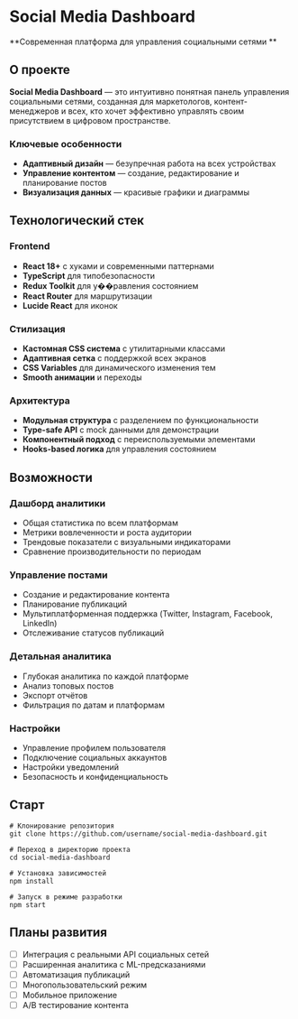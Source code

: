 #  Social Media Dashboard

 **Современная платформа для управления социальными сетями **

##  О проекте

**Social Media Dashboard** — это интуитивно понятная панель управления социальными сетями, созданная для маркетологов, контент-менеджеров и всех, кто хочет эффективно управлять своим присутствием в цифровом пространстве.

###  Ключевые особенности


-  **Адаптивный дизайн** — безупречная работа на всех устройствах
-  **Управление контентом** — создание, редактирование и планирование постов
-  **Визуализация данных** — красивые графики и диаграммы


##  Технологический стек

### Frontend
- **React 18+** с хуками и современными паттернами
- **TypeScript** для типобезопасности
- **Redux Toolkit** для у��равления состоянием
- **React Router** для маршрутизации
- **Lucide React** для иконок

### Стилизация
- **Кастомная CSS система** с утилитарными классами
- **Адаптивная сетка** с поддержкой всех экранов
- **CSS Variables** для динамического изменения тем
- **Smooth анимации** и переходы

### Архитектура
- **Модульная структура** с разделением по функциональности
- **Type-safe API** с mock данными для демонстрации
- **Компонентный подход** с переиспользуемыми элементами
- **Hooks-based логика** для управления состоянием

##  Возможности

###  Дашборд аналитики
- Общая статистика по всем платформам
- Метрики вовлеченности и роста аудитории
- Трендовые показатели с визуальными индикаторами
- Сравнение производительности по периодам

###  Управление постами
- Создание и редактирование контента
- Планирование публикаций
- Мультиплатформенная поддержка (Twitter, Instagram, Facebook, LinkedIn)
- Отслеживание статусов публикаций

### Детальная аналитика
- Глубокая аналитика по каждой платформе
- Анализ топовых постов
- Экспорт отчётов
- Фильтрация по датам и платформам

###  Настройки
- Управление профилем пользователя
- Подключение социальных аккаунтов
- Настройки уведомлений
- Безопасность и конфиденциальность

##  Старт

```
# Клонирование репозитория
git clone https://github.com/username/social-media-dashboard.git

# Переход в директорию проекта
cd social-media-dashboard

# Установка зависимостей
npm install

# Запуск в режиме разработки
npm start
```

##  Планы развития

- [ ]  Интеграция с реальными API социальных сетей
- [ ]  Расширенная аналитика с ML-предсказаниями
- [ ]  Автоматизация публикаций
- [ ]  Многопользовательский режим
- [ ]  Мобильное приложение
- [ ]  A/B тестирование контента
